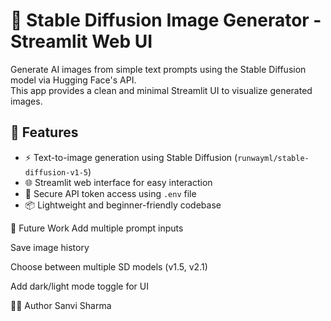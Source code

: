# 🧠 Stable Diffusion Image Generator - Streamlit Web UI

Generate AI images from simple text prompts using the Stable Diffusion model via Hugging Face's API.  
This app provides a clean and minimal Streamlit UI to visualize generated images.

## 🚀 Features
- ⚡️ Text-to-image generation using Stable Diffusion (`runwayml/stable-diffusion-v1-5`)
- 🌐 Streamlit web interface for easy interaction
- 🔐 Secure API token access using `.env` file
- 📦 Lightweight and beginner-friendly codebase

🧪 Future Work
Add multiple prompt inputs

Save image history

Choose between multiple SD models (v1.5, v2.1)

Add dark/light mode toggle for UI

👨‍💻 Author
Sanvi Sharma